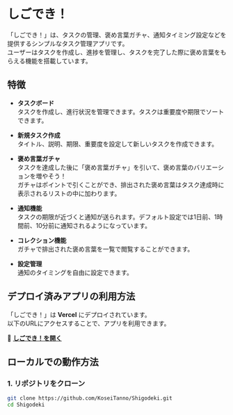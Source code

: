 # しごでき！

「しごでき！」は、タスクの管理、褒め言葉ガチャ、通知タイミング設定などを提供するシンプルなタスク管理アプリです。  
ユーザーはタスクを作成し、進捗を管理し、タスクを完了した際に褒め言葉をもらえる機能を搭載しています。

## 特徴

- **タスクボード**  
  タスクを作成し、進行状況を管理できます。タスクは重要度や期限でソートできます。

- **新規タスク作成**  
  タイトル、説明、期限、重要度を設定して新しいタスクを作成できます。

- **褒め言葉ガチャ**  
  タスクを達成した後に「褒め言葉ガチャ」を引いて、褒め言葉のバリエーションを増やそう！  
  ガチャはポイントで引くことができ、排出された褒め言葉はタスク達成時に表示されるリストの中に加わります。

- **通知機能**  
  タスクの期限が近づくと通知が送られます。デフォルト設定では1日前、1時間前、10分前に通知されるようになっています。

- **コレクション機能**  
  ガチャで排出された褒め言葉を一覧で閲覧することができます。

- **設定管理**  
  通知のタイミングを自由に設定できます。

## デプロイ済みアプリの利用方法

「しごでき！」は **Vercel** にデプロイされています。  
以下のURLにアクセスすることで、アプリを利用できます。

🔗 **[しごでき！を開く](https://shigodeki.vercel.app/)**

## ローカルでの動作方法

### 1. リポジトリをクローン

```bash
git clone https://github.com/KoseiTanno/Shigodeki.git
cd Shigodeki
